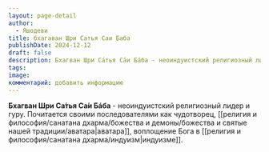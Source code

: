 ```yaml
---
layout: page-detail
author:
  - Яшодеви
title: бхагаван Шри Сатья Саи Баба
publishDate: 2024-12-12
draft: false
description: Бхагван Шри Са́тья Са́и Бáба - неоиндуистский религиозный лидер и гуру. Почитается своими последователями как чудотворец, аватара, воплощение Бога в индуизме.
tags: 
image: 
комментарий: добавить информацию
---
```

**Бхагван Шри Са́тья Са́и Бáба** - неоиндуистский религиозный лидер и гуру. Почитается своими последователями как чудотворец, [[религия и философия/санатана дхарма/божества и демоны/божества и святые нашей традиции/аватара|аватара]], воплощение Бога в [[религия и философия/санатана дхарма/индуизм|индуизме]].